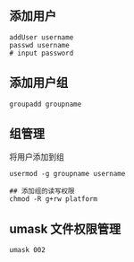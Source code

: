 



## 添加用户

```shell
addUser username
passwd username
# input password
```

## 添加用户组
```shell
groupadd groupname
```

## 组管理
将用户添加到组
```shell
usermod -g groupname username

## 添加组的读写权限
chmod -R g+rw platform
```

## umask 文件权限管理
```shell
umask 002
```
